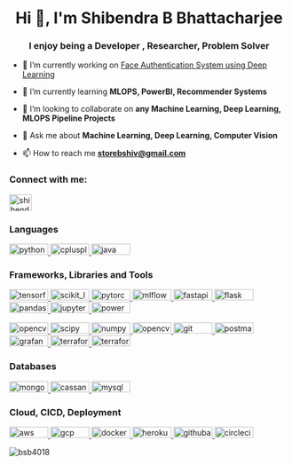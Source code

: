 <h1 align="center">Hi 👋, I'm Shibendra B Bhattacharjee</h1>
<h3 align="center">I enjoy being a Developer , Researcher, Problem Solver</h3>

- 🔭 I’m currently working on [Face Authentication System using Deep Learning](https://github.com/bsb4018/auth-bsb-sys)

- 🌱 I’m currently learning **MLOPS, PowerBI, Recommender Systems**

- 👯 I’m looking to collaborate on **any Machine Learning, Deep Learning, MLOPS Pipeline Projects**

- 💬 Ask me about **Machine Learning, Deep Learning, Computer Vision**

- 📫 How to reach me **storebshiv@gmail.com**

<h3 align="left">Connect with me:</h3>
<p align="left">
<a href="https://linkedin.com/in/shibendra-bhattacharjee-885287184/" target="blank"><img align="center" src="https://raw.githubusercontent.com/rahuldkjain/github-profile-readme-generator/master/src/images/icons/Social/linked-in-alt.svg" alt="shibendra-bhattacharjee-885287184/" height="30" width="40" /></a>
</p>

<h3 align="left">Languages</h3>
<a href="https://www.python.org" target="_blank" rel="noreferrer"><img src="https://img.shields.io/badge/python-3670A0?style=for-the-badge&logo=python&logoColor=ffdd54" alt="python" width="70" height="20"/> <a href="https://cplusplus.com/" target="_blank" rel="noreferrer"> <img src="https://img.shields.io/badge/c++-%2300599C.svg?style=for-the-badge&logo=c%2B%2B&logoColor=white" alt="cplusplus" width="70" height="20"/> <a href="https://www.java.com" target="_blank" rel="noreferrer"><img src="https://img.shields.io/badge/java-%23ED8B00.svg?style=for-the-badge&logo=java&logoColor=white" alt="java" width="70" height="20"/></a>

 
<h3 align="left">Frameworks, Libraries and Tools</h3>
<a href="https://www.tensorflow.org" target="_blank" rel="noreferrer"> <img src="https://img.shields.io/badge/TensorFlow-%23FF6F00.svg?style=for-the-badge&logo=TensorFlow&logoColor=white" alt="tensorflow" width="70" height="20"/> <a href="https://scikit-learn.org/" target="_blank" rel="noreferrer"> <img src="https://img.shields.io/badge/scikit--learn-%23F7931E.svg?style=for-the-badge&logo=scikit-learn&logoColor=white" alt="scikit_learn" width="70" height="20"/> <a href="https://pytorch.org/" target="_blank" rel="noreferrer"> <img src="https://img.shields.io/badge/PyTorch-%23EE4C2C.svg?style=for-the-badge&logo=PyTorch&logoColor=white" alt="pytorch" width="70" height="20"/> <a href="https://mlflow.org/" target="_blank" rel="noreferrer"> <img src="https://img.shields.io/badge/mlflow-%23d9ead3.svg?style=for-the-badge&logo=numpy&logoColor=blue" alt="mlflow" width="70" height="20"/>
<img src="https://img.shields.io/badge/FastAPI-005571?style=for-the-badge&logo=fastapi" alt="fastapi" width="70" height="20" /> <a href="https://flask.palletsprojects.com/" target="_blank" rel="noreferrer"> <img src="https://img.shields.io/badge/flask-%23000.svg?style=for-the-badge&logo=flask&logoColor=white" alt="flask" width="70" height="20"/> <a href="https://pandas.pydata.org/" target="_blank" rel="noreferrer"> <img src="https://img.shields.io/badge/pandas-%23150458.svg?style=for-the-badge&logo=pandas&logoColor=white" alt="pandas" width="70" height="20"/>
 <a href="https://jupyter.org/" target="_blank" rel="noreferrer"> <img src="https://img.shields.io/badge/jupyter-%23FA0F00.svg?style=for-the-badge&logo=jupyter&logoColor=white" alt="jupyter-notebook" width="70" height="20"/> <a href="https://powerbi.microsoft.com/en-au/" target="_blank" rel="noreferrer"> <img src="https://img.shields.io/badge/power_bi-F2C811?style=for-the-badge&logo=powerbi&logoColor=black" alt="powerbi" width="70" height="20"/> </a>
 

<a href="https://opencv.org/" target="_blank" rel="noreferrer"> <img src="https://img.shields.io/badge/opencv-%23white.svg?style=for-the-badge&logo=opencv&logoColor=white" alt="opencv" width="70" height="20"/> <a href="https://scipy.org/" target="_blank" rel="noreferrer"> <img src="https://img.shields.io/badge/SciPy-%230C55A5.svg?style=for-the-badge&logo=scipy&logoColor=%white" alt="scipy" width="70" height="20"/> <a href="https://numpy.org/" target="_blank" rel="noreferrer"> <img src="https://img.shields.io/badge/numpy-%23013243.svg?style=for-the-badge&logo=numpy&logoColor=white" alt="numpy" width="70" height="20"/> 
<a href="https://spring.io/" target="_blank" rel="noreferrer"> <img src="https://img.shields.io/badge/spring-%236DB33F.svg?style=for-the-badge&logo=spring&logoColor=white" alt="opencv" width="70" height="20"/> <a href="https://git-scm.com/" target="_blank" rel="noreferrer"> <img src="https://img.shields.io/badge/git-%23F05033.svg?style=for-the-badge&logo=git&logoColor=white" alt="git" width="70" height="20"/> </a> <a href="https://postman.com" target="_blank" rel="noreferrer"> <img src="https://img.shields.io/badge/Postman-FF6C37?style=for-the-badge&logo=postman&logoColor=white" alt="postman" width="70" height="20"/> <a href="https://grafana.com" target="_blank" rel="noreferrer"> <img src="https://img.shields.io/badge/grafana-%23F46800.svg?style=for-the-badge&logo=grafana&logoColor=white" alt="grafana" width="70" height="20"/> <a href="https://www.terraform.io/" target="_blank" rel="noreferrer"> <img src="https://img.shields.io/badge/terraform-%235835CC.svg?style=for-the-badge&logo=terraform&logoColor=white" alt="terraform" width="70" height="20"/> <a href="https://www.microsoft.com/en-in/microsoft-365/excel" target="_blank" rel="noreferrer"> <img src="https://img.shields.io/badge/Microsoft_Excel-217346?style=for-the-badge&logo=microsoft-excel&logoColor=white" alt="terraform" width="70" height="20"/> </a> 

 
<h3 align="left">Databases</h3>
<a href="https://www.mongodb.com/" target="_blank" rel="noreferrer"> <img src="https://img.shields.io/badge/MongoDB-%234ea94b.svg?style=for-the-badge&logo=mongodb&logoColor=white" alt="mongodb" width="70" height="20"/> </a> 
<a href="https://cassandra.apache.org/" target="_blank" rel="noreferrer"> <img src="https://img.shields.io/badge/cassandra-%231287B1.svg?style=for-the-badge&logo=apache-cassandra&logoColor=white" alt="cassandra" width="70" height="20"/> </a> <a href="https://www.mysql.com/" target="_blank" rel="noreferrer"> <img src="https://img.shields.io/badge/mysql-%2300f.svg?style=for-the-badge&logo=mysql&logoColor=white" alt="mysql" width="70" height="20"/> </a> 
 
<h3 align="left">Cloud, CICD, Deployment</h3>
 <a href="https://aws.amazon.com" target="_blank" rel="noreferrer"> <img src="https://img.shields.io/badge/AWS-%23FF9900.svg?style=for-the-badge&logo=amazon-aws&logoColor=white" alt="aws" width="70" height="20"/> <a href="https://cloud.google.com" target="_blank" rel="noreferrer"> <img src="https://img.shields.io/badge/GoogleCloud-%234285F4.svg?style=for-the-badge&logo=google-cloud&logoColor=white" alt="gcp" width="70" height="20"/> </a> <a href="https://www.docker.com/" target="_blank" rel="noreferrer"> <img src="https://img.shields.io/badge/docker-%230db7ed.svg?style=for-the-badge&logo=docker&logoColor=white" alt="docker" width="70" height="20"/> </a> <a href="https://heroku.com" target="_blank" rel="noreferrer"> <img src="https://img.shields.io/badge/heroku-%23430098.svg?style=for-the-badge&logo=heroku&logoColor=white" alt="heroku" width="70" height="20"/> <a href="https://docs.github.com/en/actions" target="_blank" rel="noreferrer"> <img src="https://img.shields.io/badge/github%20actions-%232671E5.svg?style=for-the-badge&logo=githubactions&logoColor=white" alt="githubactions" width="70" height="20"/> <a href="https://circleci.com" target="_blank" rel="noreferrer"> <img src="https://img.shields.io/badge/circle%20ci-%23161616.svg?style=for-the-badge&logo=circleci&logoColor=white" alt="circleci" width="70" height="20"/> </a></a>
</p>

<p><img align="center" src="https://github-readme-streak-stats.herokuapp.com/?user=bsb4018&" alt="bsb4018" /></p>
